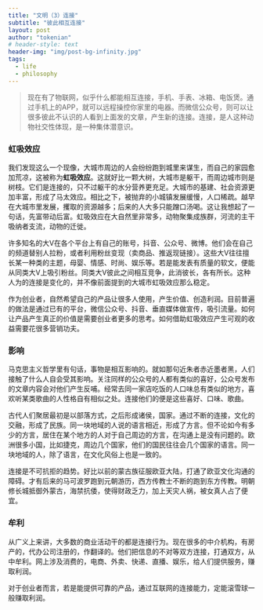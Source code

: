 ```yaml
---
title: "文明（3）连接"
subtitle: "彼此相互连接"
layout: post
author: "tokenian"
# header-style: text
header-img: "img/post-bg-infinity.jpg"
tags:
  - life
  - philosophy
---
```


> 现在有了物联网，似乎什么都能相互连接，手机、手表、冰箱、电饭煲。通过手机上的APP，就可以远程操控你家里的电器。而微信公众号，则可以让很多彼此不认识的人看到上面发的文章，产生新的连接。连接，是人这种动物社交性体现，是一种集体潜意识。

### 虹吸效应

我们发现这么一个现像，大城市周边的人会纷纷跑到城里来谋生，而自己的家园愈加荒凉，这被称为**虹吸效应**。这就好比一颗大树，大城市是躯干，而周边城市则是树枝。它们是连接的，只不过躯干的水分营养更充足。大城市的基建、社会资源更加丰富，形成了马太效应。相比之下，被抛弃的小城镇发展缓慢，人口稀疏。越早在大城市里发展，攫取的资源越多；后来的人大多只能蹭口汤喝。这让我想起了一句话，先富带动后富。虹吸效应在大自然里非常多，动物聚集成族群，河流的主干吸纳者支流，动物的迁徙。

许多知名的大V在各个平台上有自己的账号，抖音、公众号、微博。他们会在自己的频道替别人拉粉，或者利用粉丝变现（卖商品、推返现链接）。这些大V往往擅长某一种类的主题，母婴、情感、时尚、娱乐等。若是能发表有质量的软文，便能从同类大V上吸引粉丝。同类大V彼此之间相互竞争，此消彼长，各有所长。这种人为的连接是变化的，并不像前面提到的大城市虹吸效应那么稳定。

作为创业者，自然希望自己的产品让很多人使用，产生价值、创造利润。目前普遍的做法是通过已有的平台，微信公众号、抖音、垂直媒体做宣传，吸引流量。如何让产品产生真正的价值是需要创业者更多的思考。如何借助虹吸效应产生可观的收益需要花很多营销功夫。

### 影响

马克思主义哲学里有句话，事物是相互影响的。就如那句近朱者赤近墨者黑，人们接触了什么人自会受其影响。关注同样的公众号的人都有类似的喜好，公众号发布的文章内容会对他们产生反哺。经常去同一家店吃饭的人口味总有类似的地方，喜欢听某类歌曲的人性格自有相似之处。连接他们的便是这些喜好、口味、歌曲。

古代人们聚居最初是以部落方式，之后形成诸侯，国家。通过不断的连接，文化的交融，形成了民族。同一块地域的人说的语言相近，形成了方言。但不论如今有多少的方言，居住在某个地方的人对于自己周边的方言，在沟通上是没有问题的。欧洲很多小国，比如捷克，周边几个国家，他们的国民往往会几个国家的语言。同一块地域的人，除了语言，在文化风俗上也是一致的。

连接是不可抗拒的趋势。好比以前的蒙古族征服欧亚大陆，打通了欧亚文化沟通的障碍。才有后来的马可波罗跑到元朝游历，西方传教士不断的跑到东方传教。明朝修长城抵御外蒙古，海禁抗倭，使得财政乏力，加上天灾人祸，被女真人占了便宜。

### 牟利

从广义上来讲，大多数的商业活动干的都是连接行为。现在很多的中介机构，有房产的，代办公司注册的，作翻译的。他们把信息的不对等双方连接，打通双方，从中牟利。网上涉及消费的，电商、外卖、快递、直播、娱乐，给人们提供服务，赚取利润。

对于创业者而言，若是能提供可靠的产品，通过互联网的连接能力，定能滚雪球一般赚取利润。

